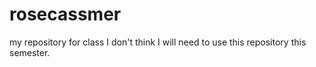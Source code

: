 # rosecassmer
my repository for class
I don't think I will need to use this repository this semester.

